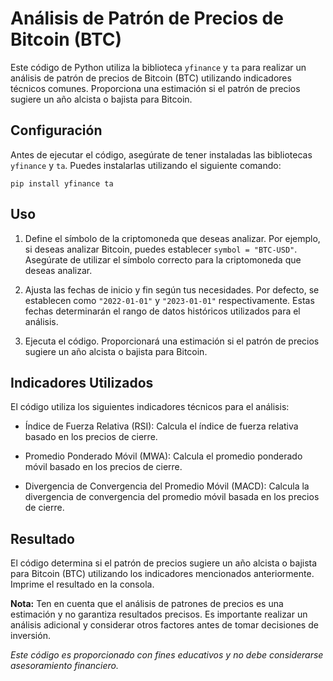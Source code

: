 # Análisis de Patrón de Precios de Bitcoin (BTC)

Este código de Python utiliza la biblioteca `yfinance` y `ta` para realizar un análisis de patrón de precios de Bitcoin (BTC) utilizando indicadores técnicos comunes. Proporciona una estimación si el patrón de precios sugiere un año alcista o bajista para Bitcoin.

## Configuración
Antes de ejecutar el código, asegúrate de tener instaladas las bibliotecas `yfinance` y `ta`. Puedes instalarlas utilizando el siguiente comando:

```shell
pip install yfinance ta
```

## Uso
1. Define el símbolo de la criptomoneda que deseas analizar. Por ejemplo, si deseas analizar Bitcoin, puedes establecer `symbol = "BTC-USD"`. Asegúrate de utilizar el símbolo correcto para la criptomoneda que deseas analizar.

2. Ajusta las fechas de inicio y fin según tus necesidades. Por defecto, se establecen como `"2022-01-01"` y `"2023-01-01"` respectivamente. Estas fechas determinarán el rango de datos históricos utilizados para el análisis.

3. Ejecuta el código. Proporcionará una estimación si el patrón de precios sugiere un año alcista o bajista para Bitcoin.

## Indicadores Utilizados
El código utiliza los siguientes indicadores técnicos para el análisis:

- Índice de Fuerza Relativa (RSI): Calcula el índice de fuerza relativa basado en los precios de cierre.

- Promedio Ponderado Móvil (MWA): Calcula el promedio ponderado móvil basado en los precios de cierre.

- Divergencia de Convergencia del Promedio Móvil (MACD): Calcula la divergencia de convergencia del promedio móvil basada en los precios de cierre.

## Resultado
El código determina si el patrón de precios sugiere un año alcista o bajista para Bitcoin (BTC) utilizando los indicadores mencionados anteriormente. Imprime el resultado en la consola.

**Nota:** Ten en cuenta que el análisis de patrones de precios es una estimación y no garantiza resultados precisos. Es importante realizar un análisis adicional y considerar otros factores antes de tomar decisiones de inversión.

*Este código es proporcionado con fines educativos y no debe considerarse asesoramiento financiero.*